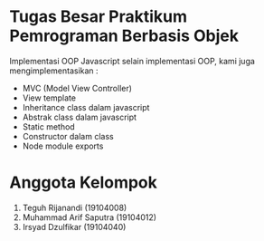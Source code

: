 # Tugas Besar Praktikum Pemrograman Berbasis Objek
Implementasi OOP Javascript selain implementasi OOP, kami juga mengimplementasikan :

<ul>
<li>MVC (Model View Controller) </li>
<li>View template</li>
<li>Inheritance class dalam javascript</li>
<li>Abstrak class dalam javascript</li>
<li>Static method</li>
<li>Constructor dalam class</li>
<li>Node module exports</li>
</ul>

# Anggota Kelompok 
<ol>
<li>Teguh Rijanandi          (19104008)</li>
<li>Muhammad Arif Saputra    (19104012)</li>
<li>Irsyad Dzulfikar         (19104040)</li>
</ol>
